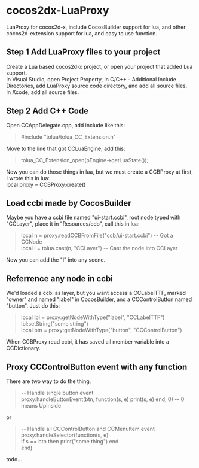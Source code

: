 cocos2dx-LuaProxy
=================

LuaProxy for cocos2d-x, include CocosBuilder support for lua, and other cocos2d-extension support for lua, and easy to use function.

Step 1 Add LuaProxy files to your project
-
Create a Lua based cocos2d-x project, or open your project that added Lua support.  
In Visual Studio, open Project Property, in C/C++ - Additional Include Directories, add LuaProxy source code directory, and add all source files.  
In Xcode, add all source files.

Step 2 Add C++ Code
-
Open CCAppDelegate.cpp, add include like this:  
>  #include "tolua/tolua_CC_Extension.h"

Move to the line that got CCLuaEngine, add this:  
> tolua_CC_Extension_open(pEngine->getLuaState());  

Now you can do those things in lua, but we must create a CCBProxy at first, I wrote this in lua:  
local proxy = CCBProxy:create()  

Load ccbi made by CocosBuilder
-
Maybe you have a ccbi file named "ui-start.ccbi", root node typed with "CCLayer", place it in "Resources/ccb", call this in lua:

> local n = proxy:readCCBFromFile("ccb/ui-start.ccbi") -- Got a CCNode  
local l = tolua.cast(n, "CCLayer") -- Cast the node into CCLayer  

Now you can add the "l" into any scene.

Referrence any node in ccbi
-
We'd loaded a ccbi as layer, but you want access a CCLabelTTF, marked "owner" and named "label" in CocosBuilder, and a CCControlButton named "button". Just do this:

> local lbl = proxy:getNodeWithType("label", "CCLabelTTF")  
lbl:setString("some string")  
local btn = proxy:getNodeWithType("button", "CCControlButton")

When CCBProxy read ccbi, it has saved all member variable into a CCDictionary.

Proxy CCControlButton event with any function
-
There are two way to do the thing.  
>  -- Handle single button event  
proxy:handleButtonEvent(btn, function(s, e) print(s, e) end, 0) -- 0 means UpInside

or

>  -- Handle all CCControlButton and CCMenuItem event  
proxy:handleSelector(function(s, e)  
  if s == btn then print("some thing") end  
end)

todo...

